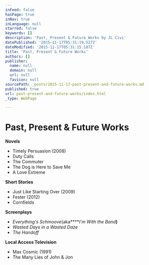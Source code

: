 ```yaml
---
inFeed: false
hasPage: true
inNav: true
inLanguage: null
starred: false
keywords: []
description: 'Past, Present & Future Works by JL Civi'
datePublished: '2015-11-17T05:31:19.527Z'
dateModified: '2015-11-17T05:31:15.187Z'
title: 'Past, Present & Future Works'
authors: []
publisher:
  name: null
  domain: null
  url: null
  favicon: null
sourcePath: _posts/2015-11-17-past-present-and-future-works.md
published: true
url: past-present-and-future-works/index.html
_type: WebPage

---
```

# Past, Present & Future Works

**Novels**

* Timely Persuasion (2008)
* Duty Calls
* The Commuter
* The Dog is Here to Save Me
* A Love Extreme

**Short Stories**

* Just Like Starting Over (2009)
* Fester (2012)
* Cornfields

**Screenplays**

* _Everything's Schmoove_(aka****_I'm With the Band_**)**
* _Wasted Days in a Wasted Daze_
* _The Handoff_

**Local Access Television**

* Max Cosmic (1991)
* The Many Lies of John & Jon